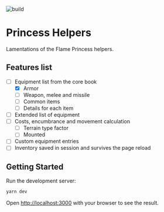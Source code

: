 ![build](https://github.com/8kto/ttrpg-lotfp-helpers/actions/workflows/main.yml/badge.svg)

# Princess Helpers

Lamentations of the Flame Princess helpers.

## Features list

- [ ] Equipment list from the core book
  - [x] Armor
  - [ ] Weapon, melee and missile
  - [ ] Common items
  - [ ] Details for each item
- [ ] Extended list of equipment
- [ ] Costs, encumbrance and movement calculation
  - [ ] Terrain type factor
  - [ ] Mounted
- [ ] Custom equipment entries
- [ ] Inventory saved in session and survives the page reload

## Getting Started

Run the development server:

```bash
yarn dev
```

Open [http://localhost:3000](http://localhost:3000) with your browser to see the result.
